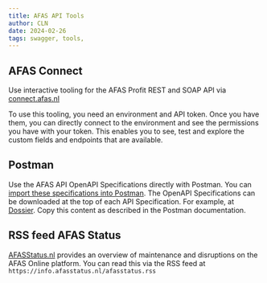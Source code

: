 ```yaml
---
title: AFAS API Tools
author: CLN
date: 2024-02-26
tags: swagger, tools,
---
```


## AFAS Connect

Use interactive tooling for the AFAS Profit REST and SOAP API via [connect.afas.nl](https://connect.afas.nl/)

To use this tooling, you need an environment and API token. Once you have them, you can directly connect to the environment and see the permissions you have with your token. This enables you to see, test and explore the custom fields and endpoints that are available.

## Postman

Use the AFAS API OpenAPI Specifications directly with Postman. You can [import these specifications into Postman](https://learning.postman.com/docs/integrations/available-integrations/working-with-openAPI/). The OpenAPI Specifications can be downloaded at the top of each API Specification. For example, at [Dossier](https://docs.afas.help/apidoc/en/Organisaties%20en%20personen). Copy this content as described in the Postman documentation.

## RSS feed AFAS Status

[AFASStatus.nl](https://afasstatus.nl/) provides an overview of maintenance and disruptions on the AFAS Online platform. You can read this via the RSS feed at `https://info.afasstatus.nl/afasstatus.rss`
